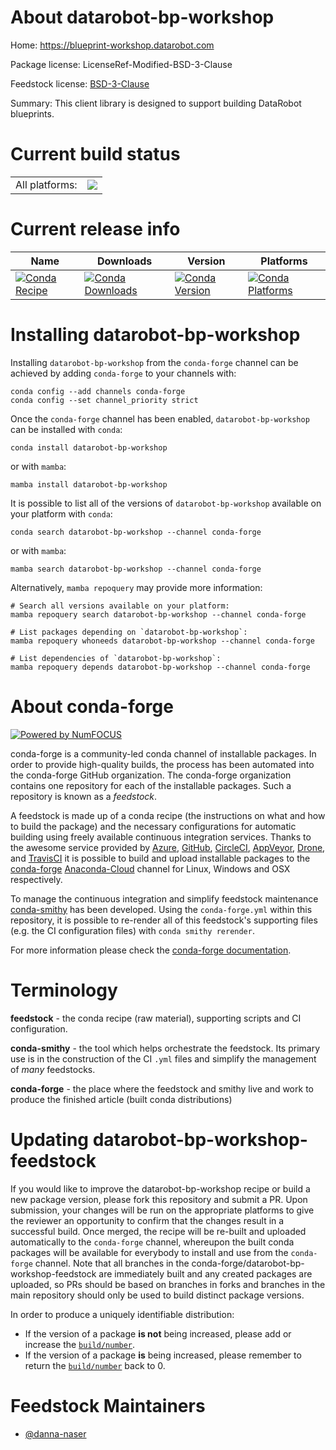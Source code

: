 About datarobot-bp-workshop
===========================

Home: https://blueprint-workshop.datarobot.com

Package license: LicenseRef-Modified-BSD-3-Clause

Feedstock license: [BSD-3-Clause](https://github.com/conda-forge/datarobot-bp-workshop-feedstock/blob/main/LICENSE.txt)

Summary: This client library is designed to support building DataRobot blueprints.

Current build status
====================


<table><tr><td>All platforms:</td>
    <td>
      <a href="https://dev.azure.com/conda-forge/feedstock-builds/_build/latest?definitionId=17580&branchName=main">
        <img src="https://dev.azure.com/conda-forge/feedstock-builds/_apis/build/status/datarobot-bp-workshop-feedstock?branchName=main">
      </a>
    </td>
  </tr>
</table>

Current release info
====================

| Name | Downloads | Version | Platforms |
| --- | --- | --- | --- |
| [![Conda Recipe](https://img.shields.io/badge/recipe-datarobot--bp--workshop-green.svg)](https://anaconda.org/conda-forge/datarobot-bp-workshop) | [![Conda Downloads](https://img.shields.io/conda/dn/conda-forge/datarobot-bp-workshop.svg)](https://anaconda.org/conda-forge/datarobot-bp-workshop) | [![Conda Version](https://img.shields.io/conda/vn/conda-forge/datarobot-bp-workshop.svg)](https://anaconda.org/conda-forge/datarobot-bp-workshop) | [![Conda Platforms](https://img.shields.io/conda/pn/conda-forge/datarobot-bp-workshop.svg)](https://anaconda.org/conda-forge/datarobot-bp-workshop) |

Installing datarobot-bp-workshop
================================

Installing `datarobot-bp-workshop` from the `conda-forge` channel can be achieved by adding `conda-forge` to your channels with:

```
conda config --add channels conda-forge
conda config --set channel_priority strict
```

Once the `conda-forge` channel has been enabled, `datarobot-bp-workshop` can be installed with `conda`:

```
conda install datarobot-bp-workshop
```

or with `mamba`:

```
mamba install datarobot-bp-workshop
```

It is possible to list all of the versions of `datarobot-bp-workshop` available on your platform with `conda`:

```
conda search datarobot-bp-workshop --channel conda-forge
```

or with `mamba`:

```
mamba search datarobot-bp-workshop --channel conda-forge
```

Alternatively, `mamba repoquery` may provide more information:

```
# Search all versions available on your platform:
mamba repoquery search datarobot-bp-workshop --channel conda-forge

# List packages depending on `datarobot-bp-workshop`:
mamba repoquery whoneeds datarobot-bp-workshop --channel conda-forge

# List dependencies of `datarobot-bp-workshop`:
mamba repoquery depends datarobot-bp-workshop --channel conda-forge
```


About conda-forge
=================

[![Powered by
NumFOCUS](https://img.shields.io/badge/powered%20by-NumFOCUS-orange.svg?style=flat&colorA=E1523D&colorB=007D8A)](https://numfocus.org)

conda-forge is a community-led conda channel of installable packages.
In order to provide high-quality builds, the process has been automated into the
conda-forge GitHub organization. The conda-forge organization contains one repository
for each of the installable packages. Such a repository is known as a *feedstock*.

A feedstock is made up of a conda recipe (the instructions on what and how to build
the package) and the necessary configurations for automatic building using freely
available continuous integration services. Thanks to the awesome service provided by
[Azure](https://azure.microsoft.com/en-us/services/devops/), [GitHub](https://github.com/),
[CircleCI](https://circleci.com/), [AppVeyor](https://www.appveyor.com/),
[Drone](https://cloud.drone.io/welcome), and [TravisCI](https://travis-ci.com/)
it is possible to build and upload installable packages to the
[conda-forge](https://anaconda.org/conda-forge) [Anaconda-Cloud](https://anaconda.org/)
channel for Linux, Windows and OSX respectively.

To manage the continuous integration and simplify feedstock maintenance
[conda-smithy](https://github.com/conda-forge/conda-smithy) has been developed.
Using the ``conda-forge.yml`` within this repository, it is possible to re-render all of
this feedstock's supporting files (e.g. the CI configuration files) with ``conda smithy rerender``.

For more information please check the [conda-forge documentation](https://conda-forge.org/docs/).

Terminology
===========

**feedstock** - the conda recipe (raw material), supporting scripts and CI configuration.

**conda-smithy** - the tool which helps orchestrate the feedstock.
                   Its primary use is in the construction of the CI ``.yml`` files
                   and simplify the management of *many* feedstocks.

**conda-forge** - the place where the feedstock and smithy live and work to
                  produce the finished article (built conda distributions)


Updating datarobot-bp-workshop-feedstock
========================================

If you would like to improve the datarobot-bp-workshop recipe or build a new
package version, please fork this repository and submit a PR. Upon submission,
your changes will be run on the appropriate platforms to give the reviewer an
opportunity to confirm that the changes result in a successful build. Once
merged, the recipe will be re-built and uploaded automatically to the
`conda-forge` channel, whereupon the built conda packages will be available for
everybody to install and use from the `conda-forge` channel.
Note that all branches in the conda-forge/datarobot-bp-workshop-feedstock are
immediately built and any created packages are uploaded, so PRs should be based
on branches in forks and branches in the main repository should only be used to
build distinct package versions.

In order to produce a uniquely identifiable distribution:
 * If the version of a package **is not** being increased, please add or increase
   the [``build/number``](https://docs.conda.io/projects/conda-build/en/latest/resources/define-metadata.html#build-number-and-string).
 * If the version of a package **is** being increased, please remember to return
   the [``build/number``](https://docs.conda.io/projects/conda-build/en/latest/resources/define-metadata.html#build-number-and-string)
   back to 0.

Feedstock Maintainers
=====================

* [@danna-naser](https://github.com/danna-naser/)

